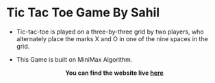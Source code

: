 # Tic Tac Toe Game By Sahil

- Tic-tac-toe is played on a three-by-three grid by two players, who alternately place the marks X and O in one of the nine spaces in the grid.

- This Game is built on MiniMax Algorithm.


**<p align='center'>You can find the website live <a href="https://sahiltictactoegame.netlify.app/">here</a></p>**
